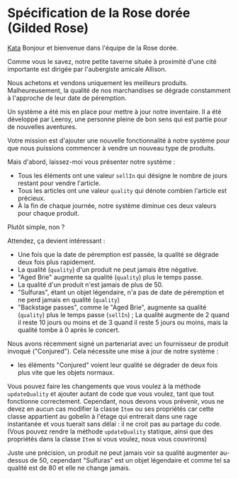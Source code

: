 # Spécification de la Rose dorée (Gilded Rose)
[Kata](https://kata-log.rocks/gilded-rose-kata)
Bonjour et bienvenue dans l'équipe de la Rose dorée.

Comme vous le savez, notre petite taverne située à proximité d'une cité importante est dirigée par l'aubergiste amicale Allison.

Nous achetons et vendons uniquement les meilleurs produits.
Malheureusement, la qualité de nos marchandises se dégrade constamment à l'approche de leur date de péremption.

Un système a été mis en place pour mettre à jour notre inventaire.
Il a été développé par Leeroy, une personne pleine de bon sens qui est partie pour de nouvelles aventures.

Votre mission est d'ajouter une nouvelle fonctionnalité à notre système pour que nous puissions commencer à vendre un nouveau type de produits.

Mais d'abord, laissez-moi vous présenter notre système :

- Tous les éléments ont une valeur `sellIn` qui désigne le nombre de jours restant pour vendre l'article.
- Tous les articles ont une valeur `quality` qui dénote combien l'article est précieux.
- À la fin de chaque journée, notre système diminue ces deux valeurs pour chaque produit.

Plutôt simple, non ?

Attendez, ça devient intéressant :

- Une fois que la date de péremption est passée, la qualité se dégrade deux fois plus rapidement.
- La qualité (`quality`) d'un produit ne peut jamais être négative.
- "Aged Brie" augmente sa qualité (`quality`) plus le temps passe.
- La qualité d'un produit n'est jamais de plus de 50.
- "Sulfuras", étant un objet légendaire, n'a pas de date de péremption et ne perd jamais en qualité (`quality`)
- "Backstage passes", comme le "Aged Brie", augmente sa qualité (`quality`) plus le temps passe (`sellIn`) ; La qualité augmente de 2 quand il reste 10 jours ou moins et de 3 quand il reste 5 jours ou moins, mais la qualité tombe à 0 après le concert.

Nous avons récemment signé un partenariat avec un fournisseur de produit invoqué ("Conjured").
Cela nécessite une mise à jour de notre système :

- les éléments "Conjured" voient leur qualité se dégrader de deux fois plus vite que les objets normaux.

Vous pouvez faire les changements que vous voulez à la méthode `updateQuality` et ajouter autant de code que vous voulez, tant que tout fonctionne correctement.
Cependant, nous devons vous prévenir, vous ne devez en aucun cas modifier la classe `Item` ou ses propriétés car cette classe appartient au gobelin à l'étage qui entrerait dans une rage instantanée et vous tuerait sans délai : il ne croit pas au partage du code.
(Vous pouvez rendre la méthode `updateQuality` statique, ainsi que des propriétés dans la classe `Item` si vous voulez, nous vous couvrirons)

Juste une précision, un produit ne peut jamais voir sa qualité augmenter au-dessus de 50, cependant "Sulfuras" est un objet légendaire et comme tel sa qualité est de 80 et elle ne change jamais.